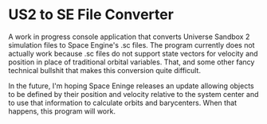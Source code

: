 # US2 to SE File Converter
A work in progress console application that converts Universe Sandbox 2 simulation files to Space Engine's .sc files. The program currently does not actually work because .sc files do not support state vectors for velocity and position in place of traditional orbital variables. That, and some other fancy technical bullshit that makes this conversion quite difficult. 

In the future, I'm hoping Space Eninge releases an update allowing objects to be defined by their position and velocity relative to the system center and to use that information to calculate orbits and barycenters. When that happens, this program will work. 
